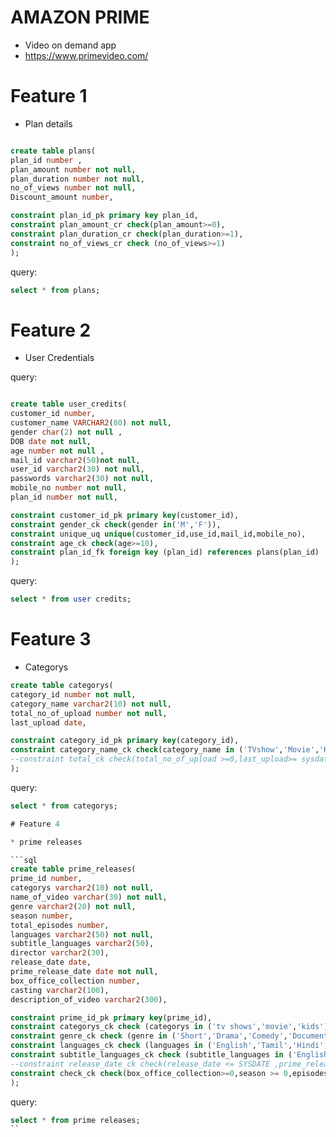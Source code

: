 # AMAZON PRIME

* Video on demand app
* https://www.primevideo.com/

# Feature 1

* Plan details

```sql

create table plans(
plan_id number ,
plan_amount number not null,
plan_duration number not null,
no_of_views number not null,
Discount_amount number,

constraint plan_id_pk primary key plan_id,
constraint plan_amount_cr check(plan_amount>=0),
constraint plan_duration_cr check(plan_duration>=1),
constraint no_of_views_cr check (no_of_views>=1)
);

```
query:
```sql
select * from plans;
```

# Feature 2

* User Credentials
 
query:

```sql

create table user_credits(
customer_id number,
customer_name VARCHAR2(80) not null,
gender char(2) not null ,
DOB date not null,
age number not null ,
mail_id varchar2(50)not null,
user_id varchar2(30) not null,
passwords varchar2(30) not null,
mobile_no number not null,
plan_id number not null,

constraint customer_id_pk primary key(customer_id),
constraint gender_ck check(gender in('M','F')),
constraint unique_uq unique(customer_id,use_id,mail_id,mobile_no),
constraint age_ck check(age>=10),
constraint plan_id_fk foreign key (plan_id) references plans(plan_id)
);
```

query:
```sql
select * from user credits;
```
# Feature 3

* Categorys

```sql
create table categorys(
category_id number not null,
category_name varchar2(10) not null,
total_no_of_upload number not null,
last_upload date,

constraint category_id_pk primary key(category_id),
constraint category_name_ck check(category_name in ('TVshow','Movie','Kids')),
--constraint total_ck check(total_no_of_upload >=0,last_upload>= sysdate)
);
```
query:
```sql
select * from categorys;

# Feature 4

* prime releases

```sql
create table prime_releases(
prime_id number,
categorys varchar2(10) not null,
name_of_video varchar(30) not null,
genre varchar2(20) not null,
season number,
total_episodes number,
languages varchar2(50) not null,
subtitle_languages varchar2(50),
director varchar2(30),
release_date date,
prime_release_date date not null,
box_office_collection number,
casting varchar2(100),
description_of_video varchar2(300),

constraint prime_id_pk primary key(prime_id),
constraint categorys_ck check (categorys in ('tv shows','movie','kids')),
constraint genre_ck check (genre in ('Short','Drama','Comedy','Documentary','Animation','Thriller','Horror','Romance','Fantasy','Family','Sci-Fi','Action','Music','Mystery','Crime','Adventure','Biography','History','Western','Musical','Sport','War','News','TalkShow','GameShow')), 
constraint languages_ck check (languages in ('English','Tamil','Hindi','Telungu','Malayalam','kannadam','Bengali','chinese','spanish')),
constraint subtitle_languages_ck check (subtitle_languages in ('English','Tamil','Hindi','Telungu','Malayalam','kannadam','Bengali','chinese','spanish')),
--constraint release_date_ck check(release_date <= SYSDATE ,prime_release_date <= SYSDATE ),
constraint check_ck check(box_office_collection>=0,season >= 0,episodes >= 0)
);

```
query:

```sql
select * from prime releases;
``



